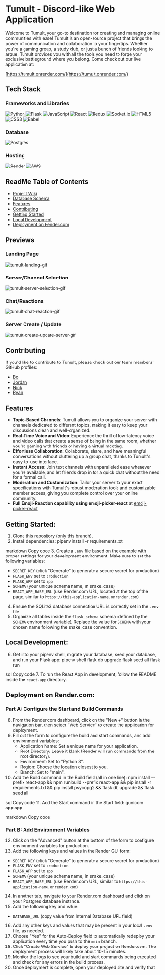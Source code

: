 # Tumult - Discord-like Web Application

Welcome to Tumult, your go-to destination for creating and managing online communities with ease! Tumult is an open-source project that brings the power of communication and collaboration to your fingertips. Whether you're a gaming group, a study club, or just a bunch of friends looking to argue, Tumult provides you with all the tools you need to forge your exclusive battleground where you belong. Come check out our live application at:

[https://tumult.onrender.com/](https://tumult.onrender.com/)

## Tech Stack

### Frameworks and Libraries

![Python](https://img.shields.io/badge/python-3670A0?style=for-the-badge&logo=python&logoColor=ffdd54)
![Flask](https://img.shields.io/badge/flask-%23000.svg?style=for-the-badge&logo=flask&logoColor=white)
![JavaScript](https://img.shields.io/badge/javascript-%23323330.svg?style=for-the-badge&logo=javascript&logoColor=%23F7DF1E)
![React](https://img.shields.io/badge/react-%2320232a.svg?style=for-the-badge&logo=react&logoColor=%2361DAFB)
![Redux](https://img.shields.io/badge/redux-%23593d88.svg?style=for-the-badge&logo=redux&logoColor=white)
![Socket.io](https://img.shields.io/badge/Socket.io-black?style=for-the-badge&logo=socket.io&badgeColor=010101)
![HTML5](https://img.shields.io/badge/html5-%23E34F26.svg?style=for-the-badge&logo=html5&logoColor=white)
![CSS3](https://img.shields.io/badge/css3-%231572B6.svg?style=for-the-badge&logo=css3&logoColor=white)
![Babel](https://img.shields.io/badge/Babel-F9DC3e?style=for-the-badge&logo=babel&logoColor=black)

### Database

![Postgres](https://img.shields.io/badge/postgres-%23316192.svg?style=for-the-badge&logo=postgresql&logoColor=white)

### Hosting

![Render](https://img.shields.io/badge/Render-%46E3B7.svg?style=for-the-badge&logo=render&logoColor=white)
![AWS](https://img.shields.io/badge/AWS-%23FF9900.svg?style=for-the-badge&logo=amazon-aws&logoColor=white)

## ReadMe Table of Contents

- [Project Wiki](https://github.com/BoJamesH/tumult-project/wiki)
- [Database Schema](https://github.com/BoJamesH/tumult-project/wiki#database-schema)
- [Features](#features)
- [Contributing](#contributing)
- [Getting Started](#getting-started)
- [Local Development](#local-development)
- [Deployment on Render.com](#deployment-on-rendercom)

## Previews

### Landing Page
![tumult-landing-gif](https://github.com/BoJamesH/tumult-project/assets/128858490/90afda07-54c0-45bf-bbaf-0489842431f6)

### Server/Channel Selection
![tumult-server-selection-gif](https://github.com/BoJamesH/tumult-project/assets/128858490/de464d6e-199e-4e28-a6b5-acf6b2c35da7)

### Chat/Reactions
![tumult-chat-reaction-gif](https://github.com/BoJamesH/tumult-project/assets/128858490/46a7aeb2-7bca-46b6-9ee7-d9a2265b0f3d)

### Server Create / Update
![tumult-create-update-server-gif](https://github.com/BoJamesH/tumult-project/assets/128858490/94e56c03-1fba-4e72-a816-92d759e5d584)

## Contributing

If you'd like to contribute to Tumult, please check out our team members' GitHub profiles:
- [Bo](https://github.com/BoJamesH)
- [Jordan](https://github.com/Jordo707)
- [Nick](https://github.com/nita94)
- [Ryan](https://github.com/RjRosales19)

## Features

- **Topic-Based Channels**: Tumult allows you to organize your server with channels dedicated to different topics, making it easy to keep your discussions clean and well-organized.
- **Real-Time Voice and Video**: Experience the thrill of low-latency voice and video calls that create a sense of being in the same room, whether you're gaming with friends or having a virtual meeting.
- **Effortless Collaboration**: Collaborate, share, and have meaningful conversations without cluttering up a group chat, thanks to Tumult's easy-to-use interface.
- **Instant Access**: Join text channels with unparalleled ease whenever you're available, and let friends drop in for a quick chat without the need for a formal call.
- **Moderation and Customization**: Tailor your server to your exact specifications with Tumult's robust moderation tools and customizable member access, giving you complete control over your online community.
- **Full Emoji-Reaction capability using emoji-picker-react** at [emoji-picker-react](https://github.com/ealush/emoji-picker-react)

## Getting Started:

1. Clone this repository (only this branch).
2. Install dependencies:
pipenv install -r requirements.txt

markdown
Copy code
3. Create a `.env` file based on the example with proper settings for your development environment. Make sure to set the following variables:
   - `SECRET_KEY` (click "Generate" to generate a secure secret for production)
   - `FLASK_ENV` set to `production`
   - `FLASK_APP` set to `app`
   - `SCHEMA` (your unique schema name, in snake_case)
   - `REACT_APP_BASE_URL` (use Render.com URL, located at the top of the page, similar to `https://this-application-name.onrender.com`)
4. Ensure the SQLite3 database connection URL is correctly set in the `.env` file.
5. Organize all tables inside the `flask_schema` schema (defined by the `SCHEMA` environment variable). Replace the value for `SCHEMA` with your chosen name following the snake_case convention.

## Local Development:

6. Get into your pipenv shell, migrate your database, seed your database, and run your Flask app:
pipenv shell
flask db upgrade
flask seed all
flask run

sql
Copy code
7. To run the React App in development, follow the README inside the `react-app` directory.

## Deployment on Render.com:

### Part A: Configure the Start and Build Commands

8. From the Render.com dashboard, click on the "New +" button in the navigation bar, then select "Web Service" to create the application for deployment.
9. Fill out the form to configure the build and start commands, and add environment variables:
   - Application Name: Set a unique name for your application.
   - Root Directory: Leave it blank (Render will run commands from the root directory).
   - Environment: Set to "Python 3".
   - Region: Choose the location closest to you.
   - Branch: Set to "main".
10. Add the Build command in the Build field (all in one line):
npm install --prefix react-app && npm run build --prefix react-app && pip install -r requirements.txt && pip install psycopg2 && flask db upgrade && flask seed all

sql
Copy code
11. Add the Start command in the Start field:
gunicorn app:app

markdown
Copy code

### Part B: Add Environment Variables

12. Click on the "Advanced" button at the bottom of the form to configure environment variables for production.
13. Add the following keys and values in the Render GUI form:
   - `SECRET_KEY` (click "Generate" to generate a secure secret for production)
   - `FLASK_ENV` set to `production`
   - `FLASK_APP` set to `app`
   - `SCHEMA` (your unique schema name, in snake_case)
   - `REACT_APP_BASE_URL` (use Render.com URL, similar to `https://this-application-name.onrender.com`)
14. In another tab, navigate to your Render.com dashboard and click on your Postgres database instance.
15. Add the following key and value:
   - `DATABASE_URL` (copy value from Internal Database URL field)
16. Add any other keys and values that may be present in your local `.env` file, as needed.
17. Choose "Yes" for the Auto-Deploy field to automatically redeploy your application every time you push to the `main` branch.
18. Click "Create Web Service" to deploy your project on Render.com. The deployment process will likely take about 10-15 minutes.
19. Monitor the logs to see your build and start commands being executed and check for any errors in the build process.
20. Once deployment is complete, open your deployed site and verify that 
